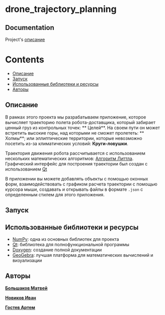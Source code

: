 # drone_trajectory_planning 

## Documentation
Project's [описание](https://github.com/dalnoboy75/drone_trajectory_planning/blob/main/documentation/html/index.html)

# Contents
  * [Описание](#description)
  * [Запуск](#installation-and-configuring)
  * [Использованные библиотеки и ресурсы](#used-libs-and-sources)
  * [Авторы](#authors "лучшие")

## Описание
В рамках этого проекта мы разрабатываем приложение, которое вычисляет траекторию полета робота-доставщика, который забирает ценный груз из контрольных точек: ** Целей**. 
На своем пути он может встретить высокие горы, над которыми не сможет пролететь: ** Холмы**; или эллиптические территории, которые невозможно посетить из-за климатических условий: **Круги-ловушки**.

Траектория движения робота рассчитывается с использованием нескольких математических алгоритмов: [Алгоритм Литтла](https://habr.com/ru/articles/332208/). 
Графический интерфейс для построения траектории был создан с использованием [Qt](#used-libs-and-sources)

В приложении вы можете добавлять объекты с помощью оконных форм, взаимодействовать с графиком расчета траектории с помощью курсора мыши, создавать и открывать файлы в формате `.json` с определенным стилем для этого приложения.

## Запуск

#### 

## Использованные библиотеки и ресурсы
* [NumPy](https://numpy.org/): одна из основных библиотек для проекта
* [Qt](https://www.qt.io/):  библиотека для полнофункциональной программы
* [Doxygen](https://www.doxygen.nl/): создание полной документации
* [GeoGebra](https://www.geogebra.org/): лучшая платформа для математических вычислений и визуализации

## Авторы
**[Большаков Матвей](https://github.com/Matvey-cmd "algorithm Littlla")**

**[Новиков Иван](https://github.com/dalnoboy75 "geometry")**

**[Гостев Артем](https://github.com/gulyonatyoma "gui")**